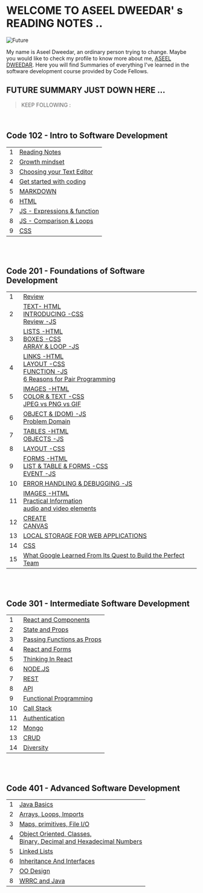 # WELCOME TO ASEEL DWEEDAR' s READING NOTES ..

![Future](https://res.cloudinary.com/karl-tech/image/upload/v1504037663/ethereum-coffee-roach_aajijn.jpg)

My name is Aseel Dweedar, an ordinary person trying to change.
Maybe you would like to check my profile to know more about me, [ASEEL DWEEDAR](https://github.com/Aseel-Dweedar). Here you will find Summaries of everything I've learned in the software development course provided by Code Fellows.

## FUTURE SUMMARY JUST DOWN HERE ...

> KEEP FOLLOWING :

<br/>

## **Code 102 - Intro to Software Development**

|     |                                                                 |
| --- | --------------------------------------------------------------- |
| 1   | [Reading Notes](https://aseel-dweedar.github.io/reading-notes/) |
| 2   | [Growth mindset](./102/growth-mindset.md)                       |
| 3   | [Choosing your Text Editor](./102/choosing-a-text-editor.md)    |
| 4   | [Get started with coding](./102/get-started-with-coding.md)     |
| 5   | [MARKDOWN](./102/Markdown.md)                                   |
| 6   | [HTML](./102/html.md)                                           |
| 7   | [JS - Expressions & function](./102/javascript.md)              |
| 8   | [JS - Comparison & Loops](./102/javascript2.md)                 |
| 9   | [CSS](./102/css.md)                                             |

<br/><br/>

## **Code 201 - Foundations of Software Development**

|     |                                                                                                         |
| --- | ------------------------------------------------------------------------------------------------------- |
| 1   | [Review ](./201/class-01.md)                                                                            |
| 2   | [TEXT- HTML <br> INTRODUCING -CSS <br> Review -JS](./201/class-02.md)                                   |
| 3   | [LISTS -HTML <br> BOXES -CSS <br> ARRAY & LOOP -JS ](./201/class-03.md)                                 |
| 4   | [LINKS -HTML <br> LAYOUT -CSS <br> FUNCTION -JS <br> 6 Reasons for Pair Programming](./201/class-04.md) |
| 5   | [IMAGES -HTML <br> COLOR & TEXT -CSS <br> JPEG vs PNG vs GIF ](./201/class-05.md)                       |
| 6   | [OBJECT & (DOM) -JS <br> Problem Domain ](./201/class-06.md)                                            |
| 7   | [TABLES -HTML <br> OBJECTS -JS ](./201/class-07.md)                                                     |
| 8   | [LAYOUT -CSS ](./201/class-08.md)                                                                       |
| 9   | [FORMS -HTML <br> LIST & TABLE & FORMS -CSS <br> EVENT -JS ](./201/class-09.md)                         |
| 10  | [ERROR HANDLING & DEBUGGING -JS ](./201/class-10.md)                                                    |
| 11  | [IMAGES -HTML <br> Practical Information <br> audio and video elements ](./201/class-11.md)             |
| 12  | [CREATE <br> CANVAS](./201/class-12.md)                                                                 |
| 13  | [LOCAL STORAGE FOR WEB APPLICATIONS](./201/class-13.md)                                                 |
| 14  | [CSS](./201/class-14a.md)                                                                               |
| 15  | [What Google Learned From Its Quest to Build the Perfect Team](./201/class-14b.md)                      |

<br/><br/>

## **Code 301 - Intermediate Software Development**

|     |                                                          |
| --- | -------------------------------------------------------- |
| 1   | [React and Components](./301/reactAndComponents.md)      |
| 2   | [State and Props](./301/StateAndProps.md)                |
| 3   | [Passing Functions as Props](./301/PassingFunctions.md)  |
| 4   | [React and Forms](./301/ReactAndForms.md)                |
| 5   | [Thinking In React](./301/ThinkingInReact.md)            |
| 6   | [NODE.JS](./301/NODE-JS.md)                              |
| 7   | [REST](./301/rest.md)                                    |
| 8   | [API](./301/api.md)                                      |
| 9   | [Functional Programming](./301/functionalProgramming.md) |
| 10  | [Call Stack](./301/callStack.md)                         |
| 11  | [Authentication](./301/Authentication.md)                |
| 12  | [Mongo](./301/Mongo.md)                                  |
| 13  | [CRUD](./301/CRUD.md)                                    |
| 14  | [Diversity](./301/Diversity.md)                          |

<br/><br/>

## **Code 401 - Advanced Software Development**

|     |                                                                                                   |
| --- | ------------------------------------------------------------------------------------------------- |
| 1   | [Java Basics](./401/JavaBasics.md)                                                                |
| 2   | [Arrays, Loops, Imports](./401/ArraysLoopsImports.md)                                             |
| 3   | [Maps, primitives, File I/O](./401/MapsPrimitives.md)                                             |
| 4   | [Object Oriented, Classes, <br>Binary, Decimal and Hexadecimal Numbers ](./401/objectOriented.md) |
| 5   | [Linked Lists ](./401/linkedLists.md)                                                             |
| 6   | [Inheritance And Interfaces](./401/InheritanceAndInterfaces.md)                                   |
| 7   | [OO Design](./401/OODesign.md)                                                                    |
| 8   | [WRRC and Java](./401/WRRCandJava.md)                                                             |
